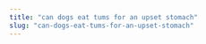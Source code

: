 ```yaml
---
title: "can dogs eat tums for an upset stomach"
slug: "can-dogs-eat-tums-for-an-upset-stomach"
---
```


